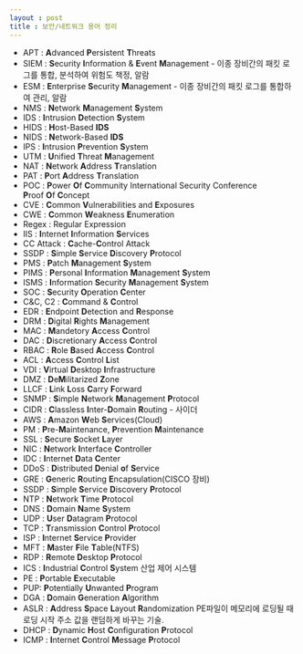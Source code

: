 ```yaml
---
layout : post
title : 보안/네트워크 용어 정리
---
```


- APT : **A**dvanced **P**ersistent **T**hreats
- SIEM : **S**ecurity **I**nformation & **E**vent **M**anagement - 이종 장비간의 패킷 로그를 통합, 분석하여 위험도 책정, 알람
- ESM : **E**nterprise **S**ecurity **M**anagement - 이종 장비간의 패킷 로그를 통합하여 관리, 알람
- NMS : **N**etwork **M**anagement **S**ystem
- IDS : **I**ntrusion **D**etection **S**ystem
- HIDS : **H**ost-Based **IDS**
- NIDS : **N**etwork-Based **IDS**
- IPS : **I**ntrusion **P**revention **S**ystem
- UTM : **U**nified **T**hreat **M**anagement
- NAT : **N**etwork **A**ddress **T**ranslation
- PAT : **P**ort **A**ddress **T**ranslation
- POC : **P**ower **O**f **C**ommunity International Security Conference<br>**P**roof **O**f **C**oncept
- CVE : **C**ommon **V**ulnerabilities and **E**xposures
- CWE : **C**ommon **W**eakness **E**numeration
- Regex : Regular Expression
- IIS : **I**nternet **I**nformation **S**ervices
- CC Attack : **C**ache-**C**ontrol Attack
- SSDP : **S**imple **S**ervice **D**iscovery **P**rotocol
- PMS : **P**atch **M**anagement **S**ystem
- PIMS : **P**ersonal **I**nformation **M**anagement **S**ystem
- ISMS : **I**nformation **S**ecurity **M**anagement **S**ystem
- SOC : **S**ecurity **O**peration **C**enter
- C&C, C2 : **C**ommand & **C**ontrol
- EDR : **E**ndpoint **D**etection and **R**esponse
- DRM : **D**igital **R**ights **M**anagement
- MAC : **M**andetory **A**ccess **C**ontrol
- DAC : **D**iscretionary **A**ccess **C**ontrol
- RBAC : **R**ole **B**ased **A**ccess **C**ontrol
- ACL : **A**ccess **C**ontrol **L**ist
- VDI : **V**irtual **D**esktop **I**nfrastructure
- DMZ : **D**e**M**ilitarized **Z**one
- LLCF : **L**ink **L**oss **C**arry **F**orward
- SNMP : **S**imple **N**etwork **M**anagement **P**rotocol
- CIDR : **C**lassless **I**nter-**D**omain **R**outing - 사이더
- AWS : **A**mazon **W**eb **S**ervices(Cloud)
- PM : **P**re-**M**aintenance, **P**revention **M**aintenance
- SSL : **S**ecure **S**ocket **L**ayer
- NIC : **N**etwork **I**nterface **C**ontroller
- IDC : **I**nternet **D**ata **C**enter
- DDoS : **D**istributed **D**enial **o**f **S**ervice
- GRE : **G**eneric **R**outing **E**ncapsulation(CISCO 장비)
- SSDP : **S**imple **S**ervice **D**iscovery **P**rotocol
- NTP : **N**etwork **T**ime **P**rotocol
- DNS : **D**omain **N**ame **S**ystem
- UDP : **U**ser **D**atagram **P**rotocol
- TCP : **T**ransmission **C**ontrol **P**rotocol 
- ISP : **I**nternet **S**ervice **P**rovider
- MFT : **M**aster **F**ile **T**able(NTFS)
- RDP : **R**emote **D**esktop **P**rotocol
- ICS : **I**ndustrial **C**ontrol **S**ystem 산업 제어 시스템
- PE : **P**ortable **E**xecutable
- PUP: **P**otentially **U**nwanted **P**rogram
- DGA : **D**omain **G**eneration **A**lgorithm
- ASLR : **A**ddress **S**pace **L**ayout **R**andomization
   PE파일이 메모리에 로딩될 때 로딩 시작 주소 값을 랜덤하게 바꾸는 기술.
- DHCP : **D**ynamic **H**ost **C**onfiguration **P**rotocol
- ICMP : **I**nternet **C**ontrol **M**essage **P**rotocol 